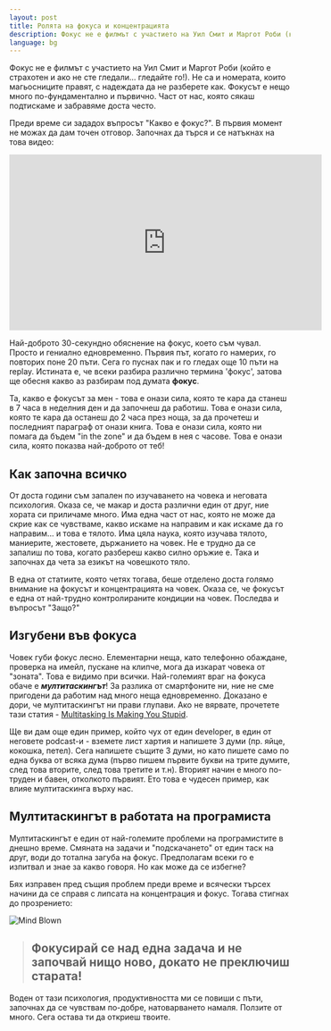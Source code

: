 ```yaml
---
layout: post
title: Ролята на фокуса и концентрацията
description: Фокус не е филмът с участието на Уил Смит и Маргот Роби (който е страхотен и ако не сте гледали... гледайте го!). Той е нещо много по-фундаментално и първично.
language: bg
---
```


Фокус не е филмът с участието на Уил Смит и Маргот Роби (който е страхотен и ако не сте гледали... гледайте го!). Не са и номерата, които магьосниците правят, с надеждата да не разберете как. Фокусът е нещо много по-фундаментално и първично. Част от нас, която сякаш подтискаме и забравяме доста често.

Преди време си зададох въпросът "Какво е фокус?". В първия момент не можах да дам точен отговор. Започнах да търся и се натъкнах на това видео:

<iframe width="560" height="315" src="https://www.youtube.com/embed/S6G7NeIRfnk" frameborder="0" allowfullscreen></iframe>

Най-доброто 30-секундно обяснение на фокус, което съм чувал. Просто и гениално едновременно. Първия път, когато го намерих, го повторих поне 20 пъти. Сега го пуснах пак и го гледах още 10 пъти на replay. Истината е, че всеки разбира различно термина 'фокус', затова ще обесня какво аз разбирам под думата **фокус**.

Та, какво е фокусът за мен - това е онази сила, която те кара да станеш в 7 часа в неделния ден и да започнеш да работиш. Това е онази сила, която те кара да останеш до 2 часа през ноща, за да прочетеш и последният параграф от онази книга. Това е онази сила, която ни помага да бъдем "in the zone" и да бъдем в нея с часове. Това е онази сила, която показва най-доброто от теб!

## Как започна всичко

От доста години съм запален по изучаването на човека и неговата психология. Оказа се, че макар и доста различни един от друг, ние хората си приличаме много. Има една част от нас, която не може да скрие как се чувстваме, какво искаме на направим и как искаме да го направим... и това е тялото. Има цяла наука, която изучава тялото, маниерите, жестовете, държанието на човек. Не е трудно да се запалиш по това, когато разбереш какво силно оръжие е. Така и започнах да чета за езикът на човешкото тяло.

В една от статиите, която четях тогава, беше отделено доста голямо внимание на фокусът и концентрацията на човек. Оказа се, че фокусът е една от най-трудно контролираните кондиции на човек. Последва и въпросът "Защо?"

## Изгубени във фокуса

Човек губи фокус лесно. Елементарни неща, като телефонно обаждане, проверка на имейл, пускане на клипче, мога да изкарат човека от "зоната". Това е видимо при всички. Най-големият враг на фокуса обаче е **_мултитаскингът_**! За разлика от смартфоните ни, ние не сме пригодени да работим над много неща едновременно. Доказано е дори, че мултитаскингът ни прави глупави. Ако не вярвате, прочетете тази статия - [Multitasking Is Making You Stupid](http://www.inc.com/jessica-stillman/multitasking-is-making-you-stupid.html).

Ще ви дам още един пример, който чух от един developer, в един от неговете podcast-и - вземете лист хартия и напишете 3 думи (пр. яйце, кокошка, петел). Сега напишете същите 3 думи, но като пишете само по една буква от всяка дума (първо пишем първите букви на трите думите, след това вторите, след това третите и т.н). Вторият начин е много по-труден и бавен, отколкото първият. Ето това е чудесен пример, как влияе мултитаскинга върху нас.

## Мултитаскингът в работата на програмиста

Мултитаскингът е един от най-големите проблеми на програмистите в днешно време. Смяната на задачи и "подскачането" от един таск на друг, води до тотална загуба на фокус. Предполагам всеки го е изпитвал и знае за какво говоря. Но как може да се избегне?

Бях изправен пред същия проблем преди време и всячески търсех начини да се справя с липсата на концентрация и фокус. Тогава стигнах до прозрението:

![Mind Blown](http://www.reactiongifs.com/r/2013/10/tim-and-eric-mind-blown.gif)

> ## Фокусирай се над една задача и не започвай нищо ново, докато не преключиш старата!


Воден от тази психология, продуктивността ми се повиши с пъти, започнах да се чувствам по-добре, натоварването намаля. Ползите от много. Сега остава ти да откриеш твоите.
